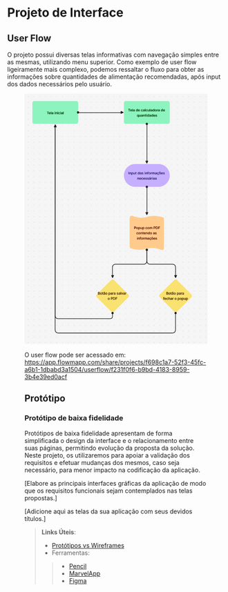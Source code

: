 
# Projeto de Interface

## User Flow

O projeto possui diversas telas informativas com navegação simples entre as mesmas, utilizando menu superior. Como exemplo de user flow ligeiramente mais complexo, podemos ressaltar o fluxo para obter as informações sobre quantidades de alimentação recomendadas, após input dos dados necessários pelo usuário.

<figure>
 <img src="https://github.com/ICEI-PUC-Minas-PMV-ADS/pmv-ads-2024-1-e1-proj-web-t11-pmv-ads-2024-1-e1-proj-nutricao/blob/main/documentos/img/userflow1.png"
</figure>

O user flow pode ser acessado em: https://app.flowmapp.com/share/projects/f698c1a7-52f3-45fc-a6b1-1dbabd3a1504/userflow/f231f0f6-b9bd-4183-8959-3b4e39ed0acf

## Protótipo
### Protótipo de baixa fidelidade

Protótipos de baixa fidelidade apresentam de forma simplificada o design da interface e o relacionamento entre suas páginas, permitindo evolução da proposta da solução. Neste projeto, os utilizaremos para apoiar a validação dos requisitos e efetuar mudanças dos mesmos, caso seja necessário, para menor impacto na codificação da aplicação.

[Elabore as principais interfaces gráficas da aplicação de modo que os requisitos funcionais sejam contemplados nas telas propostas.]

[Adicione aqui as telas da sua aplicação com seus devidos títulos.] 
 
> **Links Úteis**:
> - [Protótipos vs Wireframes](https://www.nngroup.com/videos/prototypes-vs-wireframes-ux-projects/)
>- Ferramentas:
>> - [Pencil](https://pencil.evolus.vn/)
>> - [MarvelApp](https://marvelapp.com/)
>> - [Figma](https://www.figma.com/)



